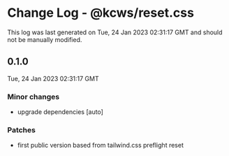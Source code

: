 # Change Log - @kcws/reset.css

This log was last generated on Tue, 24 Jan 2023 02:31:17 GMT and should not be manually modified.

## 0.1.0
Tue, 24 Jan 2023 02:31:17 GMT

### Minor changes

- upgrade dependencies [auto]

### Patches

- first public version based from tailwind.css preflight reset

